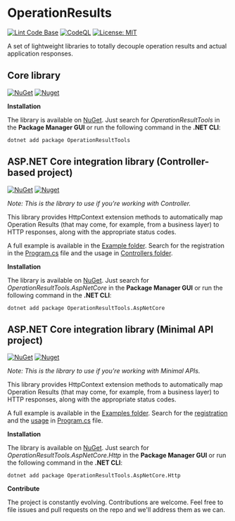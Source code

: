 # OperationResults

[![Lint Code Base](https://github.com/marcominerva/OperationResults/actions/workflows/linter.yml/badge.svg)](https://github.com/marcominerva/OperationResults/actions/workflows/linter.yml)
[![CodeQL](https://github.com/marcominerva/OperationResults/actions/workflows/codeql.yml/badge.svg)](https://github.com/marcominerva/OperationResults/actions/workflows/codeql.yml)
[![License: MIT](https://img.shields.io/badge/License-MIT-yellow.svg)](https://github.com/marcominerva/OperationResultTools/blob/master/LICENSE)

A set of lightweight libraries to totally decouple operation results and actual application responses.

## Core library

[![NuGet](https://img.shields.io/nuget/v/OperationResultTools.svg?style=flat-square)](https://www.nuget.org/packages/OperationResultTools)
[![Nuget](https://img.shields.io/nuget/dt/OperationResultTools)](https://www.nuget.org/packages/OperationResultTools)

**Installation**

The library is available on [NuGet](https://www.nuget.org/packages/OperationResultTools). Just search for *OperationResultTools* in the **Package Manager GUI** or run the following command in the **.NET CLI**:

    dotnet add package OperationResultTools

## ASP.NET Core integration library (Controller-based project)

[![NuGet](https://img.shields.io/nuget/v/OperationResultTools.AspNetCore.svg?style=flat-square)](https://www.nuget.org/packages/OperationResultTools.AspNetCore)
[![Nuget](https://img.shields.io/nuget/dt/OperationResultTools.AspNetCore)](https://www.nuget.org/packages/OperationResultTools.AspNetCore)

_Note: This is the library to use if you're working with Controller._

This library provides HttpContext extension methods to automatically map Operation Results (that may come, for example, from a business layer) to HTTP responses, along with the appropriate status codes.

A full example is available in the [Example folder](https://github.com/marcominerva/OperationResults/tree/master/examples). Search for the registration in the [Program.cs](https://github.com/marcominerva/OperationResults/blob/master/examples/Controllers/OperationResults.Example/Program.cs#L24-L40) file and the usage in [Controllers folder](https://github.com/marcominerva/OperationResults/tree/master/examples/Controllers/OperationResults.Example/Controllers).

**Installation**

The library is available on [NuGet](https://www.nuget.org/packages/OperationResultTools.AspNetCore). Just search for *OperationResultTools.AspNetCore* in the **Package Manager GUI** or run the following command in the **.NET CLI**:

    dotnet add package OperationResultTools.AspNetCore

## ASP.NET Core integration library (Minimal API project)

[![NuGet](https://img.shields.io/nuget/v/OperationResultTools.AspNetCore.Http.svg?style=flat-square)](https://www.nuget.org/packages/OperationResultTools.AspNetCore.Http)
[![Nuget](https://img.shields.io/nuget/dt/OperationResultTools.AspNetCore.Http)](https://www.nuget.org/packages/OperationResultTools.AspNetCore.Http)

_Note: This is the library to use if you're working with Minimal APIs._

This library provides HttpContext extension methods to automatically map Operation Results (that may come, for example, from a business layer) to HTTP responses, along with the appropriate status codes.

A full example is available in the [Examples folder](https://github.com/marcominerva/OperationResults/tree/master/samples). Search for the [registration](https://github.com/marcominerva/OperationResults/blob/master/examples/MinimalApis/OperationResults.Example/Program.cs#L23-L35) and the [usage](https://github.com/marcominerva/OperationResults/blob/master/examples/MinimalApis/OperationResults.Example/Program.cs#L51-L106) in [Program.cs](https://github.com/marcominerva/OperationResults/blob/master/examples/MinimalApis/OperationResults.Example/Program.cs) file.

**Installation**

The library is available on [NuGet](https://www.nuget.org/packages/OperationResultTools.AspNetCore.Http). Just search for *OperationResultTools.AspNetCore.Http* in the **Package Manager GUI** or run the following command in the **.NET CLI**:

    dotnet add package OperationResultTools.AspNetCore.Http


**Contribute**

The project is constantly evolving. Contributions are welcome. Feel free to file issues and pull requests on the repo and we'll address them as we can.
